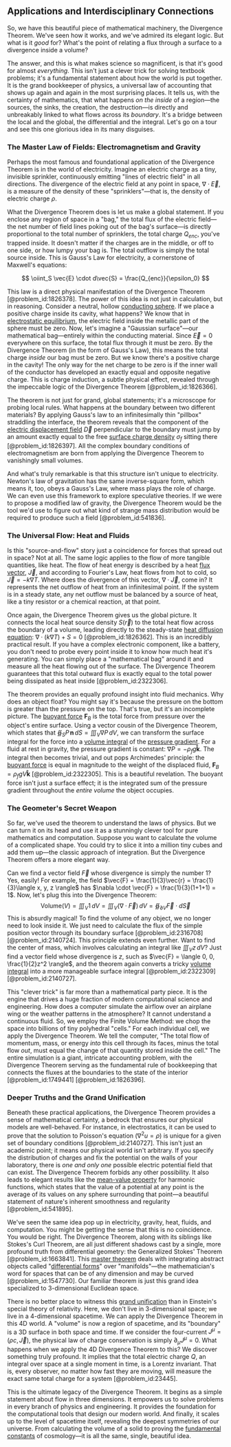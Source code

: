 ## Applications and Interdisciplinary Connections

So, we have this beautiful piece of mathematical machinery, the Divergence Theorem. We've seen how it works, and we've admired its elegant logic. But what is it *good* for? What's the point of relating a flux through a surface to a divergence inside a volume?

The answer, and this is what makes science so magnificent, is that it's good for almost *everything*. This isn't just a clever trick for solving textbook problems; it's a fundamental statement about how the world is put together. It is the grand bookkeeper of physics, a universal law of accounting that shows up again and again in the most surprising places. It tells us, with the certainty of mathematics, that what happens *on the inside* of a region—the sources, the sinks, the creation, the destruction—is directly and unbreakably linked to what flows across its *boundary*. It's a bridge between the local and the global, the differential and the integral. Let's go on a tour and see this one glorious idea in its many disguises.

### The Master Law of Fields: Electromagnetism and Gravity

Perhaps the most famous and foundational application of the Divergence Theorem is in the world of electricity. Imagine an electric charge as a tiny, invisible sprinkler, continuously emitting "lines of electric field" in all directions. The divergence of the electric field at any point in space, $\nabla \cdot \vec{E}$, is
a measure of the density of these "sprinklers"—that is, the density of electric charge $\rho$.

What the Divergence Theorem does is let us make a global statement. If you enclose any region of space in a "bag," the total flux of the electric field—the net number of field lines poking out of the bag's surface—is directly proportional to the total number of sprinklers, the total charge $Q_{enc}$, you've trapped inside. It doesn't matter if the charges are in the middle, or off to one side, or how lumpy your bag is. The total outflow is simply the total source inside. This is Gauss's Law for electricity, a cornerstone of Maxwell's equations:

$$
\oiint_S \vec{E} \cdot d\vec{S} = \frac{Q_{enc}}{\epsilon_0}
$$

This law is a direct physical manifestation of the Divergence Theorem [@problem_id:1826378]. The power of this idea is not just in calculation, but in reasoning. Consider a neutral, hollow [conducting sphere](@article_id:266224). If we place a positive charge inside its cavity, what happens? We know that in [electrostatic equilibrium](@article_id:275163), the electric field inside the metallic part of the sphere must be zero. Now, let's imagine a "Gaussian surface"—our mathematical bag—entirely within the conducting material. Since $\vec{E}=0$ everywhere on this surface, the total flux through it must be zero. By the Divergence Theorem (in the form of Gauss's Law), this means the total charge *inside* our bag must be zero. But we know there's a positive charge in the cavity! The only way for the net charge to be zero is if the inner wall of the conductor has developed an exactly equal and opposite negative charge. This is charge induction, a subtle physical effect, revealed through the impeccable logic of the Divergence Theorem [@problem_id:1826366].

The theorem is not just for grand, global statements; it's a microscope for probing local rules. What happens at the boundary between two different materials? By applying Gauss's law to an infinitesimally thin "pillbox" straddling the interface, the theorem reveals that the component of the [electric displacement field](@article_id:202792) $\vec{D}$ perpendicular to the boundary must jump by an amount exactly equal to the free [surface charge density](@article_id:272199) $\sigma_f$ sitting there [@problem_id:1826397]. All the complex boundary conditions of electromagnetism are born from applying the Divergence Theorem to vanishingly small volumes.

And what's truly remarkable is that this structure isn't unique to electricity. Newton's law of gravitation has the same inverse-square form, which means it, too, obeys a Gauss's Law, where mass plays the role of charge. We can even use this framework to explore speculative theories. If we were to propose a modified law of gravity, the Divergence Theorem would be the tool we'd use to figure out what kind of strange mass distribution would be required to produce such a field [@problem_id:541836].

### The Universal Flow: Heat and Fluids

Is this "source-and-flow" story just a coincidence for forces that spread out in space? Not at all. The same logic applies to the flow of more tangible quantities, like heat. The flow of heat energy is described by a heat [flux vector](@article_id:273083), $\vec{J}$, and according to Fourier's Law, heat flows from hot to cold, so $\vec{J} = -k \nabla T$. Where does the divergence of this vector, $\nabla \cdot \vec{J}$, come in? It represents the net outflow of heat from an infinitesimal point. If the system is in a steady state, any net outflow must be balanced by a source of heat, like a tiny resistor or a chemical reaction, at that point.

Once again, the Divergence Theorem gives us the global picture. It connects the local heat source density $S(\vec{r})$ to the total heat flow across the boundary of a volume, leading directly to the steady-state [heat diffusion equation](@article_id:153891): $\nabla \cdot (k \nabla T) + S = 0$ [@problem_id:1826362]. This is an incredibly practical result. If you have a complex electronic component, like a battery, you don't need to probe every point inside it to know how much heat it's generating. You can simply place a "mathematical bag" around it and measure all the heat flowing out of the surface. The Divergence Theorem guarantees that this total outward flux is exactly equal to the total power being dissipated as heat inside [@problem_id:2322306].

The theorem provides an equally profound insight into fluid mechanics. Why does an object float? You might say it's because the pressure on the bottom is greater than the pressure on the top. That's true, but it's an incomplete picture. The [buoyant force](@article_id:143651) $\mathbf{F}_B$ is the total force from pressure over the object's entire surface. Using a vector cousin of the Divergence Theorem, which states that $\oiint_S P \, \mathbf{n} \, dS = \iiint_V \nabla P \, dV$, we can transform the surface integral for the force into a [volume integral](@article_id:264887) of the [pressure gradient](@article_id:273618). For a fluid at rest in gravity, the pressure gradient is constant: $\nabla P = -\rho_f g \mathbf{\hat{k}}$. The integral then becomes trivial, and out pops Archimedes' principle: the [buoyant force](@article_id:143651) is equal in magnitude to the weight of the displaced fluid, $\mathbf{F}_B = \rho_f g V \mathbf{\hat{k}}$ [@problem_id:2322305]. This is a beautiful revelation. The buoyant force isn't just a surface effect; it is the integrated sum of the pressure gradient throughout the *entire volume* the object occupies.

### The Geometer's Secret Weapon

So far, we've used the theorem to understand the laws of physics. But we can turn it on its head and use it as a stunningly clever tool for pure mathematics and computation. Suppose you want to calculate the volume of a complicated shape. You could try to slice it into a million tiny cubes and add them up—the classic approach of integration. But the Divergence Theorem offers a more elegant way.

Can we find a vector field $\vec{F}$ whose divergence is simply the number 1? Yes, easily! For example, the field $\vec{F} = \frac{1}{3}\vec{r} = \frac{1}{3}\langle x, y, z \rangle$ has $\nabla \cdot \vec{F} = \frac{1}{3}(1+1+1) = 1$. Now, let's plug this into the Divergence Theorem:
$$
\text{Volume}(V) = \iiint_V 1 \, dV = \iiint_V (\nabla \cdot \vec{F}) \, dV = \oiint_{\partial V} \vec{F} \cdot d\vec{S}
$$
This is absurdly magical! To find the volume of any object, we no longer need to look inside it. We just need to calculate the flux of the simple position vector through its boundary surface [@problem_id:2316708] [@problem_id:2140724]. This principle extends even further. Want to find the center of mass, which involves calculating an integral like $\iiint_V z \, dV$? Just find a vector field whose divergence is $z$, such as $\vec{F} = \langle 0, 0, \frac{1}{2}z^2 \rangle$, and the theorem again converts a tricky [volume integral](@article_id:264887) into a more manageable surface integral [@problem_id:2322309] [@problem_id:2140727].

This "clever trick" is far more than a mathematical party piece. It is the engine that drives a huge fraction of modern computational science and engineering. How does a computer simulate the airflow over an airplane wing or the weather patterns in the atmosphere? It cannot understand a continuous fluid. So, we employ the Finite Volume Method: we chop the space into billions of tiny polyhedral "cells." For each individual cell, we apply the Divergence Theorem. We tell the computer, "The total flow of momentum, mass, or energy *into* this cell through its faces, minus the total flow *out*, must equal the change of that quantity stored inside the cell." The entire simulation is a giant, intricate accounting problem, with the Divergence Theorem serving as the fundamental rule of bookkeeping that connects the fluxes at the boundaries to the state of the interior [@problem_id:1749441] [@problem_id:1826396].

### Deeper Truths and the Grand Unification

Beneath these practical applications, the Divergence Theorem provides a sense of mathematical certainty, a bedrock that ensures our physical models are well-behaved. For instance, in electrostatics, it can be used to prove that the solution to Poisson's equation ($\nabla^2 u = \rho$) is unique for a given set of boundary conditions [@problem_id:2140727]. This isn't just an academic point; it means our physical world isn't arbitrary. If you specify the distribution of charges and fix the potential on the walls of your laboratory, there is *one and only one* possible electric potential field that can exist. The Divergence Theorem forbids any other possibility. It also leads to elegant results like the [mean-value property](@article_id:177553) for harmonic functions, which states that the value of a potential at any point is the average of its values on any sphere surrounding that point—a beautiful statement of nature's inherent smoothness and regularity [@problem_id:541895].

We've seen the same idea pop up in electricity, gravity, heat, fluids, and computation. You might be getting the sense that this is no coincidence. You would be right. The Divergence Theorem, along with its siblings like Stokes's Curl Theorem, are all just different shadows cast by a single, more profound truth from differential geometry: the Generalized Stokes' Theorem [@problem_id:1663841]. This [master theorem](@article_id:267138) deals with integrating abstract objects called "[differential forms](@article_id:146253)" over "manifolds"—the mathematician's word for spaces that can be of any dimension and may be curved [@problem_id:1547730]. Our familiar theorem is just this grand idea specialized to 3-dimensional Euclidean space.

There is no better place to witness this [grand unification](@article_id:159879) than in Einstein's special theory of relativity. Here, we don't live in 3-dimensional space; we live in a 4-dimensional spacetime. We can apply the Divergence Theorem in this 4D world. A "volume" is now a region of spacetime, and its "boundary" is a 3D surface in both space and time. If we consider the four-current $J^\mu = (\rho c, \vec{J})$, the physical law of charge conservation is simply $\partial_\mu J^\mu = 0$. What happens when we apply the 4D Divergence Theorem to this? We discover something truly profound. It implies that the total electric charge $Q$, an integral over space at a single moment in time, is a Lorentz invariant. That is, every observer, no matter how fast they are moving, will measure the exact same total charge for a system [@problem_id:23445].

This is the ultimate legacy of the Divergence Theorem. It begins as a simple statement about flow in three dimensions. It empowers us to solve problems in every branch of physics and engineering. It provides the foundation for the computational tools that design our modern world. And finally, it scales up to the level of spacetime itself, revealing the deepest symmetries of our universe. From calculating the volume of a solid to proving the [fundamental constants](@article_id:148280) of cosmology—it is all the same, single, beautiful idea.